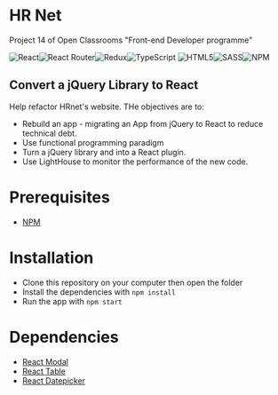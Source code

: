 # HR Net

Project 14 of Open Classrooms "Front-end Developer programme"

![React](https://img.shields.io/badge/react-%2320232a.svg?style=for-the-badge&logo=react&logoColor=%2361DAFB)![React Router](https://img.shields.io/badge/React_Router-CA4245?style=for-the-badge&logo=react-router&logoColor=white)![Redux](https://img.shields.io/badge/redux-%23593d88.svg?style=for-the-badge&logo=redux&logoColor=white)![TypeScript](https://img.shields.io/badge/typescript-%23007ACC.svg?style=for-the-badge&logo=typescript&logoColor=white)
![HTML5](https://img.shields.io/badge/html5-%23E34F26.svg?style=for-the-badge&logo=html5&logoColor=white)![SASS](https://img.shields.io/badge/SASS-hotpink.svg?style=for-the-badge&logo=SASS&logoColor=white)![NPM](https://img.shields.io/badge/NPM-%23000000.svg?style=for-the-badge&logo=npm&logoColor=white)

## Convert a jQuery Library to React

Help refactor HRnet's website. THe objectives are to:

-  Rebuild an app - migrating an App from jQuery to React to reduce technical debt.
-  Use functional programming paradigm
-  Turn a jQuery library and into a React plugin.
-  Use LightHouse to monitor the performance of the new code.

# Prerequisites

-  [NPM](https://www.npmjs.com/)

# Installation

-  Clone this repository on your computer then open the folder
-  Install the dependencies with `npm install`
-  Run the app with `npm start`

# Dependencies

-  [React Modal](https://www.npmjs.com/package/react-modal-plr)
-  [React Table](https://www.npmjs.com/package/react-table)
-  [React Datepicker](https://www.npmjs.com/package/react-datepicker)
